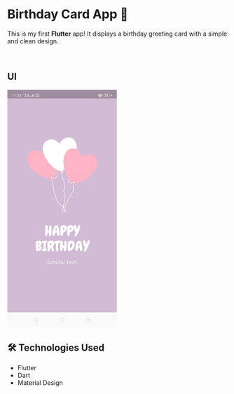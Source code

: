 # Birthday Card App 🎉

This is my first **Flutter** app! It displays a birthday greeting card with a simple and clean design.  

<br>

## UI
<img src="https://github.com/S4llyMohamed/Birthday-card-app/blob/main/Image/birthday%20card%20App.jpeg" alt="Birthday Card Screenshot" width="250">

<br>

## 🛠 Technologies Used  
-  Flutter  
-  Dart  
-  Material Design  

  


